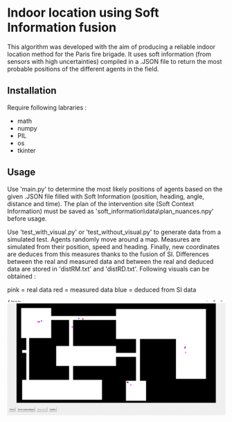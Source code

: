 # Indoor location using Soft Information fusion
 
 This algorithm was developed with the aim of producing a reliable indoor location method for the Paris fire brigade. 
 It uses soft information (from sensors with high uncertainties) compiled in a .JSON file to return the most probable positions of the different agents in the field.
 
 ## Installation
 
 Require following labraries :
 - math
 - numpy
 - PIL
 - os
 - tkinter
 
 ## Usage
 
Use 'main.py' to determine the most likely positions of agents based on the given .JSON file filled with Soft Information (position, heading, angle, distance and time). 
The plan of the intervention site (Soft Context Information) must be saved as 'soft_information\data\plan_nuances.npy' before usage.

Use 'test_with_visual.py' or 'test_without_visual.py' to generate data from a simulated test. Agents randomly move around a map. 
Measures are simulated from their position, speed and heading. Finally, new coordinates are deduces from this measures thanks to the fusion of SI. 
Differences between the real and measured data and between the real and deduced data are stored in 'distRM.txt' and 'distRD.txt'.
Following visuals can be obtained :
 
pink = real data
red  = measured data
blue = deduced from SI data 
 
![](soft_information\data\test_with_visual.gif)